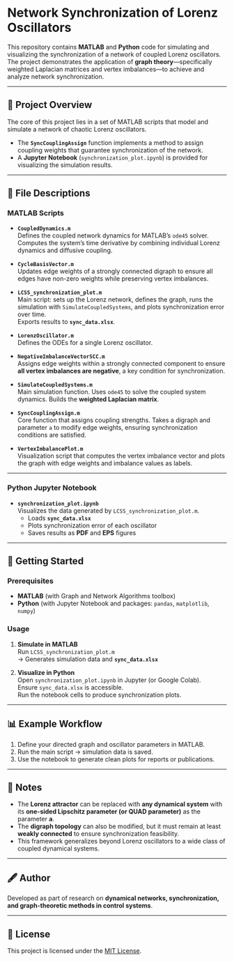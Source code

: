# Network Synchronization of Lorenz Oscillators

This repository contains **MATLAB** and **Python** code for simulating and visualizing the synchronization of a network of coupled Lorenz oscillators.  
The project demonstrates the application of **graph theory**—specifically weighted Laplacian matrices and vertex imbalances—to achieve and analyze network synchronization.

---

## 📖 Project Overview
The core of this project lies in a set of MATLAB scripts that model and simulate a network of chaotic Lorenz oscillators.  

- The **`SyncCouplingAssign`** function implements a method to assign coupling weights that guarantee synchronization of the network.  
- A **Jupyter Notebook** (`synchronization_plot.ipynb`) is provided for visualizing the simulation results.

---

## 📂 File Descriptions

### MATLAB Scripts
- **`CoupledDynamics.m`**  
  Defines the coupled network dynamics for MATLAB’s `ode45` solver. Computes the system’s time derivative by combining individual Lorenz dynamics and diffusive coupling.

- **`CycleBasisVector.m`**  
  Updates edge weights of a strongly connected digraph to ensure all edges have non-zero weights while preserving vertex imbalances.

- **`LCSS_synchronization_plot.m`**  
  Main script: sets up the Lorenz network, defines the graph, runs the simulation with `SimulateCoupledSystems`, and plots synchronization error over time.  
  Exports results to **`sync_data.xlsx`**.

- **`LorenzOscillator.m`**  
  Defines the ODEs for a single Lorenz oscillator.

- **`NegativeImbalanceVectorSCC.m`**  
  Assigns edge weights within a strongly connected component to ensure **all vertex imbalances are negative**, a key condition for synchronization.

- **`SimulateCoupledSystems.m`**  
  Main simulation function. Uses `ode45` to solve the coupled system dynamics. Builds the **weighted Laplacian matrix**.

- **`SyncCouplingAssign.m`**  
  Core function that assigns coupling strengths. Takes a digraph and parameter `a` to modify edge weights, ensuring synchronization conditions are satisfied.

- **`VertexImbalancePlot.m`**  
  Visualization script that computes the vertex imbalance vector and plots the graph with edge weights and imbalance values as labels.

---

### Python Jupyter Notebook
- **`synchronization_plot.ipynb`**  
  Visualizes the data generated by `LCSS_synchronization_plot.m`.  
  - Loads **`sync_data.xlsx`**  
  - Plots synchronization error of each oscillator  
  - Saves results as **PDF** and **EPS** figures  

---

## 🚀 Getting Started

### Prerequisites
- **MATLAB** (with Graph and Network Algorithms toolbox)  
- **Python** (with Jupyter Notebook and packages: `pandas`, `matplotlib`, `numpy`)  

### Usage
1. **Simulate in MATLAB**  
   Run `LCSS_synchronization_plot.m`  
   → Generates simulation data and **`sync_data.xlsx`**  

2. **Visualize in Python**  
   Open `synchronization_plot.ipynb` in Jupyter (or Google Colab).  
   Ensure `sync_data.xlsx` is accessible.  
   Run the notebook cells to produce synchronization plots.  

---

## 📊 Example Workflow
1. Define your directed graph and oscillator parameters in MATLAB.  
2. Run the main script → simulation data is saved.  
3. Use the notebook to generate clean plots for reports or publications.  

---

## 📌 Notes
- The **Lorenz attractor** can be replaced with **any dynamical system** with its **one-sided Lipschitz parameter (or QUAD parameter)** as the parameter **a**.  
- The **digraph topology** can also be modified, but it must remain at least **weakly connected** to ensure synchronization feasibility.  
- This framework generalizes beyond Lorenz oscillators to a wide class of coupled dynamical systems.  

---

## 🖋️ Author
Developed as part of research on **dynamical networks, synchronization, and graph-theoretic methods in control systems**.  

---

## 📜 License
This project is licensed under the [MIT License](LICENSE).  
